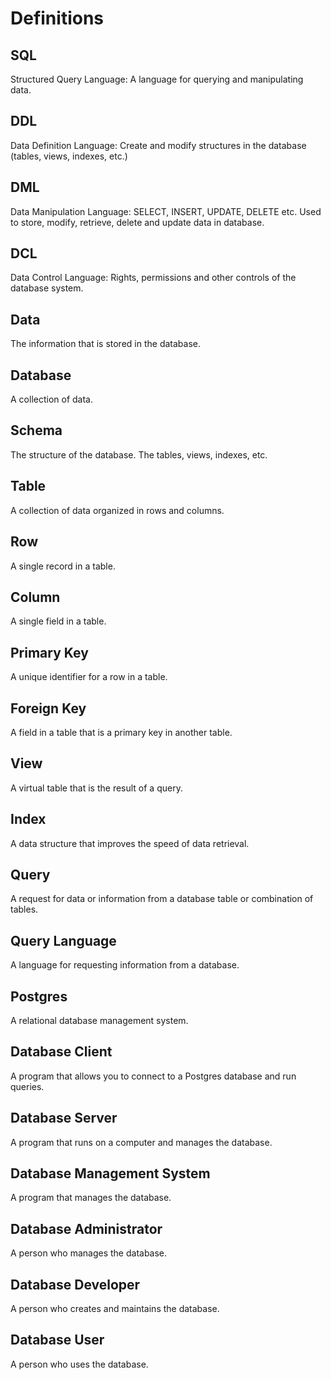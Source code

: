 # Definitions

## SQL 

Structured Query Language: A language for querying and manipulating data.

## DDL 

Data Definition Language: Create and modify structures in the database (tables, views, indexes, etc.)

## DML 

Data Manipulation Language: SELECT, INSERT, UPDATE, DELETE etc. Used to store, modify, retrieve, delete and update data in database.

## DCL 

Data Control Language: Rights, permissions and other controls of the database system.

## Data 

The information that is stored in the database.

## Database 

A collection of data.

## Schema 

The structure of the database. The tables, views, indexes, etc.

## Table 

A collection of data organized in rows and columns.

## Row 

A single record in a table.

## Column 

A single field in a table.

## Primary Key 

A unique identifier for a row in a table.

## Foreign Key 

A field in a table that is a primary key in another table.

## View 

A virtual table that is the result of a query.

## Index 

A data structure that improves the speed of data retrieval.

## Query 

A request for data or information from a database table or combination of tables.

## Query Language 

A language for requesting information from a database.

## Postgres 

A relational database management system.

## Database Client 

A program that allows you to connect to a Postgres database and run queries.

## Database Server 

A program that runs on a computer and manages the database.

## Database Management System 

A program that manages the database.

## Database Administrator 

A person who manages the database.

## Database Developer 

A person who creates and maintains the database.

## Database User 

A person who uses the database.


